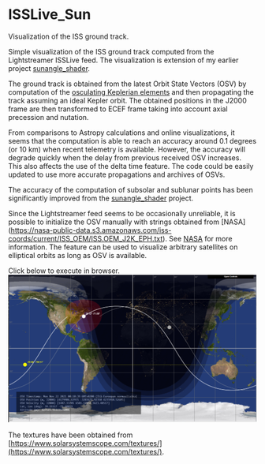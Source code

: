 # ISSLive_Sun

Visualization of the ISS ground track.

Simple visualization of the ISS ground track computed from the Lightstreamer ISSLive feed. 
The visualization is extension of my earlier project [sunangle_shader](https://github.com/vsr83/sunangle_shader). 

The ground track is obtained from the latest Orbit State Vectors (OSV) by computation of the [osculating Keplerian elements](https://github.com/vsr83/Osculating/blob/main/derivation.pdf) and then propagating the track assuming an ideal Kepler orbit. The obtained positions in the J2000 frame are then transformed to ECEF frame taking into account axial precession and nutation.

From comparisons to Astropy calculations and online visualizations, it seems that the computation is able to reach an accuracy around 0.1 degrees (or 10 km) when recent  telemetry is available. However, the accuracy will degrade quickly when the delay from previous received OSV increases. This also affects the use of the delta time feature. The code could be easily updated to use more accurate propagations and archives of OSVs.

The accuracy of the computation of subsolar and sublunar points has been significantly improved from the [sunangle_shader](https://github.com/vsr83/sunangle_shader) project.

Since the Lightstreamer feed seems to be occasionally unreliable, it is possible to initialize the OSV manually with strings obtained from 
[NASA] (https://nasa-public-data.s3.amazonaws.com/iss-coords/current/ISS_OEM/ISS.OEM_J2K_EPH.txt). See [NASA](https://spotthestation.nasa.gov/trajectory_data.cfm) for more information. The feature can be used to visualize arbitrary satellites on elliptical orbits as long as OSV is available.

Click below to execute in browser.
[![Screenshot.](scrshot.png)](https://vsr83.github.io/ISSLive_Sun/)

The textures have been obtained from 
[https://www.solarsystemscope.com/textures/](https://www.solarsystemscope.com/textures/).